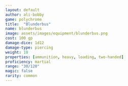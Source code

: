 ```yaml
---
layout: default
author: ali-bobby
game: polychrome
title:  "Blunderbus"
name: blunderbus
image: assets/images/equipment/blunderbus.png
cost: 100 gp
damage-dice: 1d12
damage-type: piercing
weight: 18
properties: [ammunition, heavy, loading, two-handed]
proficiency: martial
range: "30/120"
magic: false
rarity: common
---
```

